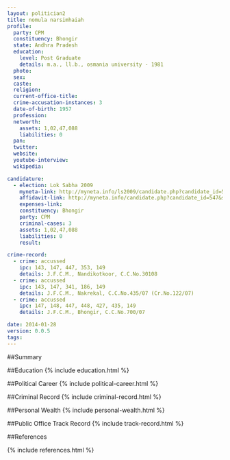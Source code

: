 ```yaml
---
layout: politician2
title: nomula narsimhaiah
profile: 
  party: CPM
  constituency: Bhongir
  state: Andhra Pradesh
  education: 
    level: Post Graduate
    details: m.a., ll.b., osmania university - 1981
  photo: 
  sex: 
  caste: 
  religion: 
  current-office-title: 
  crime-accusation-instances: 3
  date-of-birth: 1957
  profession: 
  networth: 
    assets: 1,02,47,088
    liabilities: 0
  pan: 
  twitter: 
  website: 
  youtube-interview: 
  wikipedia: 

candidature: 
  - election: Lok Sabha 2009
    myneta-link: http://myneta.info/ls2009/candidate.php?candidate_id=547
    affidavit-link: http://myneta.info/candidate.php?candidate_id=547&scan=original
    expenses-link: 
    constituency: Bhongir 
    party: CPM
    criminal-cases: 3
    assets: 1,02,47,088
    liabilities: 0
    result:  

crime-record: 
  - crime: accussed
    ipc: 143, 147, 447, 353, 149
    details: J.F.C.M., Nandikotkoor, C.C.No.30108 
  - crime: accussed
    ipc: 143, 147, 341, 186, 149
    details: J.F.C.M., Nakrekal, C.C.No.435/07 (Cr.No.122/07) 
  - crime: accussed
    ipc: 147, 148, 447, 448, 427, 435, 149
    details: J.F.C.M., Bhongir, C.C.No.700/07 

date: 2014-01-28
version: 0.0.5
tags: 
---
```

##Summary


##Education
{% include education.html %}


##Political Career
{% include political-career.html %}


##Criminal Record
{% include criminal-record.html %}


##Personal Wealth
{% include personal-wealth.html %}


##Public Office Track Record
{% include track-record.html %}


##References


{% include references.html %}